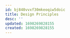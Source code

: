 ```yaml
---
id: bj840vvxf30mkeoqiw5doic
title: Design Principles
desc: ''
updated: 1698269828155
created: 1698269828155
---
```

